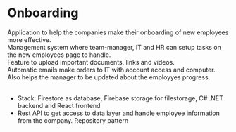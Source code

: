 # Onboarding
Application to help the companies make their onboarding of new employees more effective. 
<br/>
Management system where team-manager, IT and HR can setup tasks on the new employees page to handle. 
<br/>
Feature to upload important documents, links and videos. 
<br/>
Automatic emails make orders to IT with account access and computer. Also helps the manager to be updated about the employyes 
progress.
<br/>
<br/>
- Stack: Firestore as database, Firebase storage for filestorage, C# .NET backend and React frontend
- Rest API to get access to data layer and handle employee information from the company. Repository pattern
<br/>
